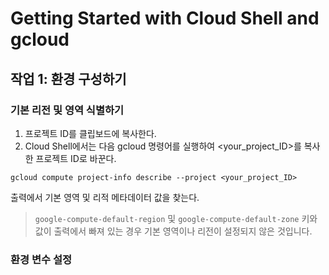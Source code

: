 # Getting Started with Cloud Shell and gcloud

## 작업 1: 환경 구성하기

### 기본 리전 및 영역 식별하기
1. 프로젝트 ID를 클립보드에 복사한다.
2. Cloud Shell에서는 다음 gcloud 명령어를 실행하여 <your_project_ID>를 복사한 프로젝트 ID로 바꾼다.
```
gcloud compute project-info describe --project <your_project_ID>
```

출력에서 기본 영역 및 리적 메타데이터 값을 찾는다. 
> `google-compute-default-region` 및 `google-compute-default-zone` 키와 값이 출력에서 빠져 있는 경우 기본 영역이나 리전이 설정되지 않은 것입니다.

### 환경 변수 설정
